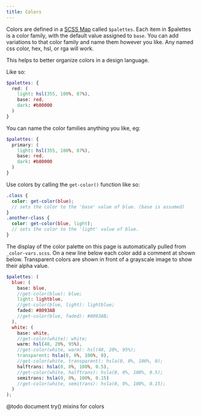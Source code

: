 ```yaml
---
title: Colors
---
```


Colors are defined in a [SCSS Map](http://sass-lang.com/documentation/file.SASS_REFERENCE.html#maps) called `$palettes`. Each item in $palettes is a color family, with the 
default value assigned to `base`. You can add variations to that color family and name them however you like. Any named css color, hex, hsl, or rga will work. 

This helps to better organize colors in a design language.

Like so: 
 
```scss
$palettes: {
  red: (
    light: hsl(355, 100%, 87%),
    base: red,
    dark: #b80000
  )
}
```

You can name the color families anything you like, eg:

```scss
$palettes: {
  primary: (
    light: hsl(355, 100%, 87%),
    base: red,
    dark: #b80000
  )
}
```

Use colors by calling the `get-color()` function like so:

```scss
.class {
  color: get-color(blue);
  // sets the color to the 'base' value of blue. (base is assumed) 
}
.another-class {
  color: get-color(blue, light);
  // sets the color to the 'light' value of blue.
}
```

The display of the color palette on this page is automatically pulled from `_color-vars.scss`. On a new line below each 
color add a comment at shown below. Transparent colors are shown in front of a grayscale image to show their alpha value. 

```scss
$palettes: (
  blue: (
    base: blue,
    //get-color(blue): blue;
    light: lightblue,
    //get-color(blue, light): lightblue;
    faded: #8093AB
    //get-color(blue, faded): #8093AB;
  ),
  white: (
    base: white,
    //get-color(white): white;
    warm: hsl(48, 20%, 95%),
    //get-color(white, warm): hsl(48, 20%, 95%);
    transparent: hsla(0, 0%, 100%, 0),
    //get-color(white, transparent): hsla(0, 0%, 100%, 0);
    halftrans: hsla(0, 0%, 100%, 0.5),
    //get-color(white, halftrans): hsla(0, 0%, 100%, 0.5);
    semitrans: hsla(0, 0%, 100%, 0.15)
    //get-color(white, semitrans): hsla(0, 0%, 100%, 0.15);
  )
);
```
@todo document try() mixins for colors
